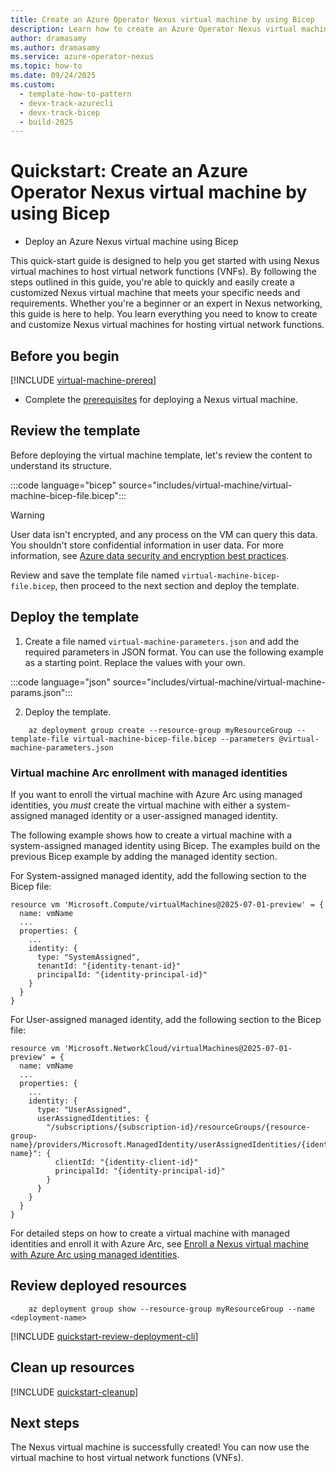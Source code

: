 ```yaml
---
title: Create an Azure Operator Nexus virtual machine by using Bicep
description: Learn how to create an Azure Operator Nexus virtual machine (VM) for virtual network function (VNF) workloads by using Bicep
author: dramasamy
ms.author: dramasamy
ms.service: azure-operator-nexus
ms.topic: how-to
ms.date: 09/24/2025
ms.custom:
  - template-how-to-pattern
  - devx-track-azurecli
  - devx-track-bicep
  - build-2025
---
```


# Quickstart: Create an Azure Operator Nexus virtual machine by using Bicep

* Deploy an Azure Nexus virtual machine using Bicep

This quick-start guide is designed to help you get started with using Nexus virtual machines to host virtual network functions (VNFs).
By following the steps outlined in this guide, you're able to quickly and easily create a customized Nexus virtual machine that meets your specific needs and requirements.
Whether you're a beginner or an expert in Nexus networking, this guide is here to help.
You learn everything you need to know to create and customize Nexus virtual machines for hosting virtual network functions.

## Before you begin

[!INCLUDE [virtual-machine-prereq](./includes/virtual-machine/quickstart-prereq.md)]
* Complete the [prerequisites](./quickstarts-tenant-workload-prerequisites.md) for deploying a Nexus virtual machine.

## Review the template

Before deploying the virtual machine template, let's review the content to understand its structure.

:::code language="bicep" source="includes/virtual-machine/virtual-machine-bicep-file.bicep":::

> [!WARNING]
> User data isn't encrypted, and any process on the VM can query this data.
> You shouldn't store confidential information in user data.
> For more information, see [Azure data security and encryption best practices](/azure/security/fundamentals/data-encryption-best-practices).

Review and save the template file named ```virtual-machine-bicep-file.bicep```, then proceed to the next section and deploy the template.

## Deploy the template

1. Create a file named ```virtual-machine-parameters.json``` and add the required parameters in JSON format. You can use the following example as a starting point. Replace the values with your own.

:::code language="json" source="includes/virtual-machine/virtual-machine-params.json":::

2. Deploy the template.

```azurecli-interactive
    az deployment group create --resource-group myResourceGroup --template-file virtual-machine-bicep-file.bicep --parameters @virtual-machine-parameters.json
```

### Virtual machine Arc enrollment with managed identities

If you want to enroll the virtual machine with Azure Arc using managed identities, you _must_ create the virtual machine with either a system-assigned managed identity or a user-assigned managed identity.

The following example shows how to create a virtual machine with a system-assigned managed identity using Bicep.
The examples build on the previous Bicep example by adding the managed identity section.

For System-assigned managed identity, add the following section to the Bicep file:

```
resource vm 'Microsoft.Compute/virtualMachines@2025-07-01-preview' = {
  name: vmName
  ...
  properties: {
    ...
    identity: {
      type: "SystemAssigned",
      tenantId: "{identity-tenant-id}"
      principalId: "{identity-principal-id}"
    }
  }
}
```

For User-assigned managed identity, add the following section to the Bicep file:

```
resource vm 'Microsoft.NetworkCloud/virtualMachines@2025-07-01-preview' = {
  name: vmName
  ...
  properties: {
    ...
    identity: {
      type: "UserAssigned",
      userAssignedIdentities: {
        "/subscriptions/{subscription-id}/resourceGroups/{resource-group-name}/providers/Microsoft.ManagedIdentity/userAssignedIdentities/{identity-name}": {
          clientId: "{identity-client-id}"
          principalId: "{identity-principal-id}"
        }
      }
    }
  }
}
```

For detailed steps on how to create a virtual machine with managed identities and enroll it with Azure Arc, see [Enroll a Nexus virtual machine with Azure Arc using managed identities].

[Enroll a Nexus virtual machine with Azure Arc using managed identities]: ./howto-virtual-machine-arc-enroll-managed-identities.md

## Review deployed resources

```azurecli-interactive
    az deployment group show --resource-group myResourceGroup --name <deployment-name>
```

[!INCLUDE [quickstart-review-deployment-cli](./includes/virtual-machine/quickstart-review-deployment-cli.md)]

## Clean up resources

[!INCLUDE [quickstart-cleanup](./includes/virtual-machine/quickstart-cleanup-cli.md)]

## Next steps

The Nexus virtual machine is successfully created! You can now use the virtual machine to host virtual network functions (VNFs).